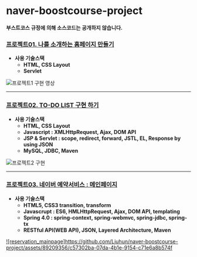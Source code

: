 # naver-boostcourse-project
**부스트코스 규정에 의해 소스코드는 공개하지 않습니다.**

### [프로젝트01. 나를 소개하는 홈페이지 만들기](https://www.edwith.org/boostcourse-web/project/4/content/3#summary)
- **사용 기술스택**
  - **HTML, CSS Layout**
  - **Servlet**

![프로젝트1 구현 영상](https://github.com/Ljuhun/naver-boostcourse-project/assets/89209356/871e7114-8c4a-41ba-96a0-1ce1c7891c86)

-----

### [프로젝트02. TO-DO LIST 구현 하기](https://www.edwith.org/boostcourse-web/project/7/content/6#summary)
- **사용 기술스택**
  - **HTML, CSS Layout**
  - **Javascript : XMLHttpRequest, Ajax, DOM API**
  - **JSP & Servlet : scope, redirect, forward, JSTL, EL, Response by using JSON**
  - **MySQL, JDBC, Maven**
  
![프로젝트2 구현](https://github.com/Ljuhun/naver-boostcourse-project/assets/89209356/46fdfccc-3803-41fe-9008-9895b64a2a0a)

-----

### [프로젝트03. 네이버 예약서비스 : 메인페이지](https://www.edwith.org/boostcourse-web/project/8/content/7)
- **사용 기술스택**
  - **HTML5, CSS3 transition, transform**
  - **Javascrupt : ES6, HMLHttpRequest, Ajax, DOM API, templating**
  - **Spring 4.0 : spring-context, spring-webmvc, spring-jdbc, spring-tx**
  - **RESTful API(WEB API), JSON, Layered Architecture, Maven**
  
[  ![reservation_mainpage]](https://github.com/Ljuhun/naver-boostcourse-project/assets/89209356/c57302ba-07da-4b1e-9154-c71e6a8b574f)https://github.com/Ljuhun/naver-boostcourse-project/assets/89209356/c57302ba-07da-4b1e-9154-c71e6a8b574f
